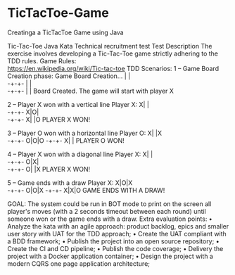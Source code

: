 # TicTacToe-Game
Creatinga  a TicTacToe Game using Java 

Tic-Tac-Toe Java Kata 
Technical recruitment test 
Test Description 
The exercise involves developing a Tic-Tac-Toe game strictly adhering to the TDD rules. 
Game Rules:  
https://en.wikipedia.org/wiki/Tic-tac-toe 
TDD Scenarios: 
1 – Game Board Creation phase: 
Game Board Creation… 
| |  
-+-+- 
| |  
-+-+- 
| | 
Board Created. 
The game will start with player X


2 – Player X won with a vertical line 
Player X: 
X| |  
-+-+- 
X|O|  
-+-+- 
X| |O 
PLAYER X WON!


3 – Player O won with a horizontal line 
Player O: 
X| |X  
-+-+- 
O|O|O 
-+-+- 
X| | 
PLAYER O WON!


4 – Player X won with a diagonal line 
Player X: 
X| |  
-+-+- 
O|X|  
-+-+- 
O| |X 
PLAYER X WON!


5 – Game ends with a draw
Player X: 
X|O|X  
-+-+- 
O|O|X 
-+-+- 
X|X|O 
GAME ENDS WITH A DRAW!


GOAL: 
The system could be run in BOT mode to print on the screen all player's moves (with a 2 seconds timeout between each round) until someone won or the  game ends with a draw. 
Extra evaluation points: 
• Analyze the kata with an agile approach: product backlog, epics and smaller user story with UAT for the TDD approach; • Create the UAT compliant with a BDD framework; 
• Publish the project into an open source repository; 
• Create the CI and CD pipeline; 
• Publish the code coverage; 
• Delivery the project with a Docker application container; 
• Design the project with a modern CQRS one page application architecture;

